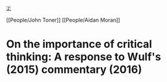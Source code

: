 [🇿](zotero://select/library/items/8ZAUAC75)

[[People/John Toner]] [[People/Aidan Moran]] 
# On the importance of critical thinking: A response to Wulf's (2015) commentary (2016)


